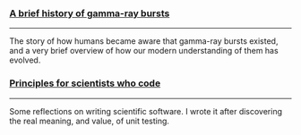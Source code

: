 ### [A brief history of gamma-ray bursts](articles/history-of-grbs.html)
---------------
The story of how humans became aware that gamma-ray bursts existed, and a very brief overview of how our modern understanding of them has evolved.

### [Principles for scientists who code](articles/coding-for-scientists.html)
---------------
Some reflections on writing scientific software. I wrote it after discovering the real meaning, and value, of unit testing.
